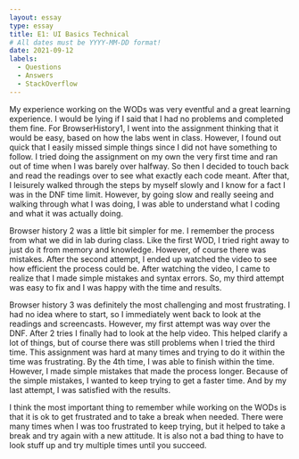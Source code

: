 ```yaml
---
layout: essay
type: essay
title: E1: UI Basics Technical
# All dates must be YYYY-MM-DD format!
date: 2021-09-12
labels:
  - Questions
  - Answers
  - StackOverflow
---
```

My experience working on the WODs was very eventful and a great learning experience. I would be lying if I said that I had no problems and completed them fine. For BrowserHistory1, I went into the assignment thinking that it would be easy, based on how the labs went in class. However, I found out quick that I easily missed simple things since I did not have something to follow. I tried doing the assignment on my own the very first time and ran out of time when I was barely over halfway. So then I decided to touch back and read the readings over to see what exactly each code meant. After that, I leisurely walked through the steps by myself slowly and I know for a fact I was in the DNF time limit. However, by going slow and really seeing and walking through what I was doing, I was able to understand what I coding and what it was actually doing.

Browser history 2 was a little bit simpler for me. I remember the process from what we did in lab during class. Like the first WOD, I tried right away to just do it from memory and knowledge. However, of course there was mistakes. After the second attempt, I ended up watched the video to see how efficient the process could be. After watching the video, I came to realize that I made simple mistakes and syntax errors. So, my third attempt was easy to fix and I was happy with the time and results.

Browser history 3 was definitely the most challenging and most frustrating. I had no idea where to start, so I immediately went back to look at the readings and screencasts. However, my first attempt was way over the DNF. After 2 tries I finally had to look at the help video. This helped clarify a lot of things, but of course there was still problems when I tried the third time. This assignment was hard at many times and trying to do it within the time was frustrating. By the 4th time, I was able to finish within the time. However, I made simple mistakes that made the process longer. Because of the simple mistakes, I wanted to keep trying to get a faster time. And by my last attempt, I was satisfied with the results.

I think the most important thing to remember while working on the WODs is that it is ok to get frustrated and to take a break when needed. There were many times when I was too frustrated to keep trying, but it helped to take a break and try again with a new attitude. It is also not a bad thing to have to look stuff up and try multiple times until you succeed.